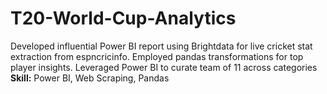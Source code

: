 # T20-World-Cup-Analytics
Developed influential Power BI report using Brightdata for live cricket stat extraction from espncricinfo. Employed pandas transformations for top player insights. Leveraged Power BI to curate team of 11 across categories
**Skill:** Power BI, Web Scraping, Pandas

